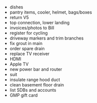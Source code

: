 - dishes
- pantry items, cooler, helmet, bags/boxes
- return V5
- top connection, lower landing
- invoices/photos to Bill
- register for cycling
- driveway markers and trim branches
- fix grout in main
- order spare drain
- replace TV receiver
- HDMI
- Apple TV
- new power bar and router
- suit
- insulate range hood duct
- clean basement floor drain
- list SDBs and accounts
- GMP gift card
